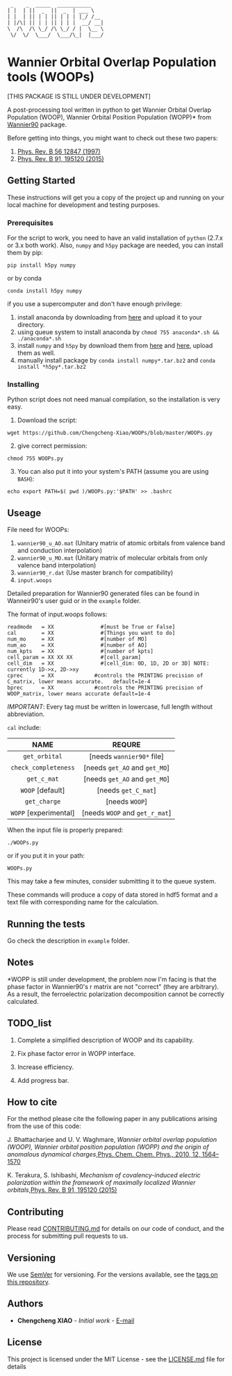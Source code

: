 
```
 _    _  _____  ___________
| |  | ||  _  ||  _  | ___ \
| |  | || | | || | | | |_/ /__
| |/\| || | | || | | |  __/ __|
\  /\  /\ \_/ /\ \_/ / |  \__ \
 \/  \/  \___/  \___/\_|  |___/
```
# Wannier Orbital Overlap Population tools (WOOPs)

[THIS PACKAGE IS STILL UNDER DEVELOPMENT]

A post-processing tool written in python to get Wannier Orbital Overlap Population (WOOP), Wannier Orbital Position Population (WOPP)* from [Wannier90](https://github.com/wannier-developers/wannier90) package.


Before getting into things, you might want to check out these two papers:
1.  [Phys. Rev. B 56 12847 (1997)](http://dx.doi.org/10.1039/b918890h)
2.  [Phys. Rev. B 91, 195120 (2015)](http://dx.doi.org/10.1103/PhysRevB.91.195120)

## Getting Started

These instructions will get you a copy of the project up and running on your local machine for development and testing purposes.

### Prerequisites

For the script to work, you need to have an valid installation of `python` (2.7.x or 3.x both work).
Also, `numpy` and `h5py` package are needed, you can install them by pip:
```
pip install h5py numpy
```
or by conda
```
conda install h5py numpy
```
if you use a supercomputer and don't have enough privilege:

1. install anaconda by downloading from [here](https://www.anaconda.com/download/) and upload it to your directory.
2. using queue system to install anaconda by `chmod 755 anaconda*.sh && ./anaconda*.sh`
3. install `numpy` and `h5py` by download them from [here](https://anaconda.org/anaconda/numpy) and [here](https://anaconda.org/anaconda/h5py), upload them as well.
4. manually install package by `conda install numpy*.tar.bz2` and `conda install *h5py*.tar.bz2`

### Installing

Python script does not need manual compilation, so the installation is very easy.

1. Download the script:
```
wget https://github.com/Chengcheng-Xiao/WOOPs/blob/master/WOOPs.py
```

2. give correct permission:
```
chmod 755 WOOPs.py
```

3. You can also put it into your system's PATH (assume you are using `BASH`):
```
echo export PATH=$( pwd )/WOOPs.py:'$PATH' >> .bashrc
```

## Useage
File need for WOOPs:

1. `wannier90_u_AO.mat` (Unitary matrix of atomic orbitals from valence band and conduction interpolation)
2. `wannier90_u_MO.mat` (Unitary matrix of molecular orbitals from only valence band interpolation)
3. `wannier90_r.dat` (Use master branch for compatibility)
4. `input.woops`

Detailed preparation for Wannier90 generated files can be found in Wanneir90's user guid or in the `example` folder.

The format of input.woops follows:
```
readmode   = XX               #[must be True or False]
cal        = XX               #[Things you want to do]
num_mo     = XX               #[number of MO]
num_ao     = XX               #[number of AO]
num_kpts   = XX               #[number of kpts]
cell_param = XX XX XX         #[cell_param]
cell_dim   = XX               #[cell_dim: 0D, 1D, 2D or 3D] NOTE: currently 1D->x, 2D->xy
cprec      = XX             #controls the PRINTING precision of C_matrix, lower means accurate.   default=1e-4
bprec      = XX             #controls the PRINTING precision of WOOP_matrix, lower means accurate default=1e-4
```
*IMPORTANT*: Every tag must be written in lowercase, full length without abbreviation.

`cal` include:

| NAME                   | REQURE                                     |
|:----------------------:|:------------------------------------------:|
| `get_orbital`          | [needs `wannier90*` file]                  |
| `check_completeness`   | [needs `get_AO` and `get_MO`]              |
| `get_c_mat`            | [needs `get_AO` and `get_MO`]              |
| `WOOP` [default]       | [needs `get_C_mat`]                        |
| `get_charge`           | [needs `WOOP`]                             |
| `WOPP` [experimental]  | [needs `WOOP` and `get_r_mat`]             |

When the input file is properly prepared:
```
./WOOPs.py
```
or if you put it in your path:
```
WOOPs.py
```
This may take a few minutes, consider submitting it to the queue system.


These commands will produce a copy of data stored in hdf5 format and a text file with corresponding name for the calculation.

## Running the tests

Go check the description in `example` folder.

## Notes
*WOPP is still under development, the problem now I'm facing is that the phase factor in Wannier90's r matrix are not "correct" (they are arbitrary). As a result, the ferroelectric polarization decomposition cannot be correctly calculated.

## TODO_list
1. Complete a simplified description of WOOP and its capability.

2. Fix phase factor error in WOPP interface.

3. Increase efficiency.

4. Add progress bar.

## How to cite

For the method please cite the following paper in any publications arising from the use of this code:

  J. Bhattacharjee and U. V. Waghmare,
  *Wannier orbital overlap population (WOOP), Wannier orbital position population (WOPP) and the origin of anomalous dynamical charges*,[Phys. Chem. Chem. Phys., 2010, 12, 1564–1570](http://dx.doi.org/10.1039/b918890h)

  K. Terakura, S. Ishibashi,
  *Mechanism of covalency-induced electric polarization within the framework of maximally localized Wannier orbitals*,[Phys. Rev. B 91, 195120 (2015)](http://dx.doi.org/10.1103/PhysRevB.91.195120)


## Contributing

Please read [CONTRIBUTING.md](CONTRIBUTING.md) for details on our code of conduct, and the process for submitting pull requests to us.

## Versioning

We use [SemVer](http://semver.org/) for versioning. For the versions available, see the [tags on this repository](https://github.com/Chengcheng-Xiao/WOOPs/tags).

## Authors

* **Chengcheng XIAO** - *Initial work* - [E-mail](iconxicon@me.com)
## License

This project is licensed under the MIT License - see the [LICENSE.md](https://github.com/Chengcheng-Xiao/WOOPs/blob/master/LICENSE.md) file for details
